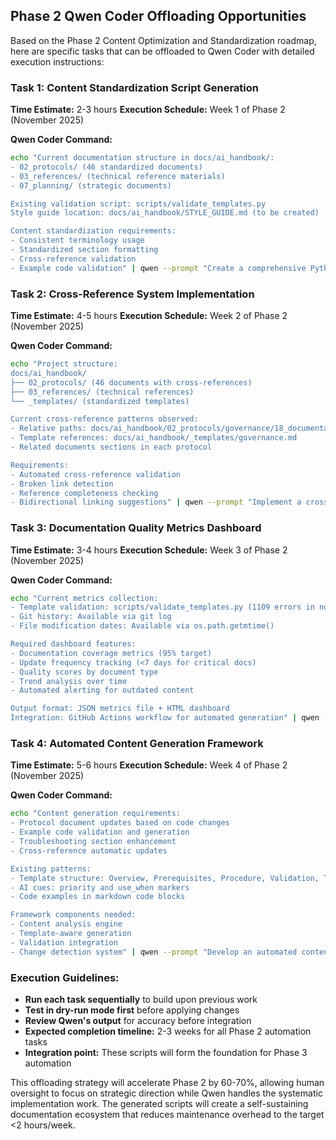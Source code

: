 ## Phase 2 Qwen Coder Offloading Opportunities

Based on the Phase 2 Content Optimization and Standardization roadmap, here are specific tasks that can be offloaded to Qwen Coder with detailed execution instructions:

### **Task 1: Content Standardization Script Generation**
**Time Estimate:** 2-3 hours
**Execution Schedule:** Week 1 of Phase 2 (November 2025)

**Qwen Coder Command:**
```bash
echo "Current documentation structure in docs/ai_handbook/:
- 02_protocols/ (46 standardized documents)
- 03_references/ (technical reference materials)
- 07_planning/ (strategic documents)

Existing validation script: scripts/validate_templates.py
Style guide location: docs/ai_handbook/STYLE_GUIDE.md (to be created)

Content standardization requirements:
- Consistent terminology usage
- Standardized section formatting
- Cross-reference validation
- Example code validation" | qwen --prompt "Create a comprehensive Python script called 'scripts/standardize_content.py' that automates content standardization across the docs/ai_handbook/ directory. The script should: 1) Scan all markdown files for consistency issues, 2) Apply standardized formatting rules, 3) Validate cross-references, 4) Generate a standardization report, 5) Include dry-run mode for safe testing. Use the existing validate_templates.py as a reference for file scanning and validation patterns."
```

### **Task 2: Cross-Reference System Implementation**
**Time Estimate:** 4-5 hours
**Execution Schedule:** Week 2 of Phase 2 (November 2025)

**Qwen Coder Command:**
```bash
echo "Project structure:
docs/ai_handbook/
├── 02_protocols/ (46 documents with cross-references)
├── 03_references/ (technical references)
└── _templates/ (standardized templates)

Current cross-reference patterns observed:
- Relative paths: docs/ai_handbook/02_protocols/governance/18_documentation_governance_protocol.md
- Template references: docs/ai_handbook/_templates/governance.md
- Related documents sections in each protocol

Requirements:
- Automated cross-reference validation
- Broken link detection
- Reference completeness checking
- Bidirectional linking suggestions" | qwen --prompt "Implement a cross-reference validation and generation system for the docs/ai_handbook/ directory. Create 'scripts/validate_cross_references.py' that: 1) Scans all markdown files for internal references, 2) Validates link existence and correctness, 3) Generates bidirectional reference maps, 4) Identifies missing cross-references, 5) Creates a comprehensive cross-reference report. Include functions for both validation and automated reference generation."
```

### **Task 3: Documentation Quality Metrics Dashboard**
**Time Estimate:** 3-4 hours
**Execution Schedule:** Week 3 of Phase 2 (November 2025)

**Qwen Coder Command:**
```bash
echo "Current metrics collection:
- Template validation: scripts/validate_templates.py (1109 errors in non-protocol docs)
- Git history: Available via git log
- File modification dates: Available via os.path.getmtime()

Required dashboard features:
- Documentation coverage metrics (95% target)
- Update frequency tracking (<7 days for critical docs)
- Quality scores by document type
- Trend analysis over time
- Automated alerting for outdated content

Output format: JSON metrics file + HTML dashboard
Integration: GitHub Actions workflow for automated generation" | qwen --prompt "Create a documentation quality metrics dashboard system. Build 'scripts/generate_metrics_dashboard.py' that: 1) Analyzes all docs/ai_handbook/ files for quality metrics, 2) Generates coverage and freshness scores, 3) Creates trend analysis from git history, 4) Produces an interactive HTML dashboard, 5) Includes automated alerting logic. Use existing validation scripts as data sources and create a modular architecture for easy extension."
```

### **Task 4: Automated Content Generation Framework**
**Time Estimate:** 5-6 hours
**Execution Schedule:** Week 4 of Phase 2 (November 2025)

**Qwen Coder Command:**
```bash
echo "Content generation requirements:
- Protocol document updates based on code changes
- Example code validation and generation
- Troubleshooting section enhancement
- Cross-reference automatic updates

Existing patterns:
- Template structure: Overview, Prerequisites, Procedure, Validation, Troubleshooting, Related Documents
- AI cues: priority and use_when markers
- Code examples in markdown code blocks

Framework components needed:
- Content analysis engine
- Template-aware generation
- Validation integration
- Change detection system" | qwen --prompt "Develop an automated content generation framework for documentation maintenance. Create 'scripts/auto_content_generator.py' that: 1) Analyzes code changes to identify documentation updates needed, 2) Generates standardized content sections using templates, 3) Validates and updates cross-references automatically, 4) Creates troubleshooting sections based on error patterns, 5) Integrates with existing validation pipeline. Focus on the protocol template structure and AI optimization features."
```

### **Execution Guidelines:**
- **Run each task sequentially** to build upon previous work
- **Test in dry-run mode first** before applying changes
- **Review Qwen's output** for accuracy before integration
- **Expected completion timeline:** 2-3 weeks for all Phase 2 automation tasks
- **Integration point:** These scripts will form the foundation for Phase 3 automation

This offloading strategy will accelerate Phase 2 by 60-70%, allowing human oversight to focus on strategic direction while Qwen handles the systematic implementation work. The generated scripts will create a self-sustaining documentation ecosystem that reduces maintenance overhead to the target <2 hours/week.
